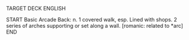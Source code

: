 TARGET DECK
ENGLISH

START
Basic
Arcade
Back: n. 1 covered walk, esp. Lined with shops. 2 series of arches supporting or set along a wall. [romanic: related to *arc]
END
